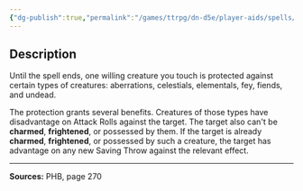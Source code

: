 ```yaml
---
{"dg-publish":true,"permalink":"/games/ttrpg/dn-d5e/player-aids/spells/level-1/protection-from-evil-and-good/","tags":["ttrpg/dnd/5e","verbal","somatic","material","concentration","spell"],"noteIcon":""}
---
```



## Description
Until the spell ends, one willing creature you touch is protected against certain types of creatures: aberrations, celestials, elementals, fey, fiends, and undead.

The protection grants several benefits.
Creatures of those types have disadvantage on Attack Rolls against the target.
The target also can't be **charmed**, **frightened**, or possessed by them.
If the target is already **charmed**, **frightened**, or possessed by such a creature, the target has advantage on any new Saving Throw against the relevant effect.

---

**Sources:** PHB, page 270
